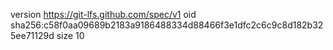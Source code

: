 version https://git-lfs.github.com/spec/v1
oid sha256:c58f0aa09689b2183a9186488334d88466f3e1dfc2c6c9c8d182b325ee71129d
size 10
